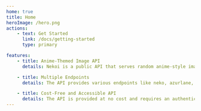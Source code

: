 ```yaml
---
home: true
title: Home
heroImage: /hero.png
actions:
    - text: Get Started
      link: /docs/getting-started
      type: primary

features:
    - title: Anime-Themed Image API
      details: Nekoi is a public API that serves random anime-style images and GIFs, mainly themed around "neko" (cat-girl) and other anime reactions. It’s widely used for fun interactions in chatbots and web apps.

    - title: Multiple Endpoints
      details: The API provides various endpoints like neko, azurlane, kitsune, maid, and more.

    - title: Cost-Free and Accessible API
      details: The API is provided at no cost and requires an authentication token, which can be easily generated by creating a Nekoi account for free.
---
```

